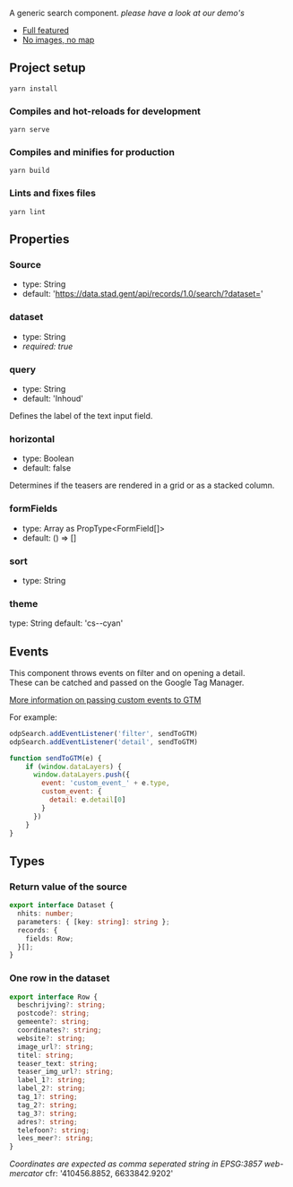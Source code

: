 A generic search component.
*please have a look at our demo's*

* [Full featured](./demo/full.html)
* [No images, no map](./demo/no-image.html)

## Project setup
```
yarn install
```

### Compiles and hot-reloads for development
```
yarn serve
```

### Compiles and minifies for production
```
yarn build
```

### Lints and fixes files
```
yarn lint
```

## Properties

### Source

* type: String
* default: 'https://data.stad.gent/api/records/1.0/search/?dataset='

### dataset

* type: String
* *required: true*

### query

* type: String
* default: 'Inhoud'

Defines the label of the text input field.

### horizontal

* type: Boolean
* default: false

Determines if the teasers are rendered in a grid or as a stacked column.

### formFields

* type: Array as PropType<FormField[]>
* default: () => []

### sort

* type: String

### theme

type: String
default: 'cs--cyan'

## Events

This component throws events on filter and on opening a detail.  
These can be catched and passed on the Google Tag Manager.

[More information on passing custom events to GTM](https://www.simoahava.com/analytics/track-interactions-in-shadow-dom-google-tag-manager/)

For example:

```js
odpSearch.addEventListener('filter', sendToGTM)
odpSearch.addEventListener('detail', sendToGTM)

function sendToGTM(e) {
    if (window.dataLayers) {
      window.dataLayers.push({
        event: 'custom_event_' + e.type,
        custom_event: {
          detail: e.detail[0]
        }
      })
    }
}
```

## Types

### Return value of the source

```ts
export interface Dataset {
  nhits: number;
  parameters: { [key: string]: string };
  records: {
    fields: Row;
  }[];
}
```

### One row in the dataset

```ts
export interface Row {
  beschrijving?: string;
  postcode?: string;
  gemeente?: string;
  coordinates?: string;
  website?: string;
  image_url?: string;
  titel: string;
  teaser_text: string;
  teaser_img_url?: string;
  label_1?: string;
  label_2?: string;
  tag_1?: string;
  tag_2?: string;
  tag_3?: string;
  adres?: string;
  telefoon?: string;
  lees_meer?: string;
}
```

*Coordinates are expected as comma seperated string in  EPSG:3857 web-mercator* cfr: '410456.8852, 6633842.9202'

